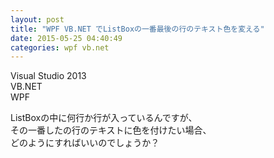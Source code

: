 ```yaml
---
layout: post
title: "WPF VB.NET でListBoxの一番最後の行のテキスト色を変える"
date: 2015-05-25 04:40:49
categories: wpf vb.net
---
```

<p>Visual Studio 2013 <br>
VB.NET<br>
WPF</p>

<p>ListBoxの中に何行か行が入っているんですが、<br>
その一番したの行のテキストに色を付けたい場合、<br>
どのようにすればいいのでしょうか？</p>
